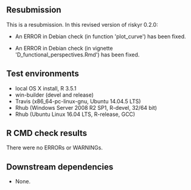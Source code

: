 ## Resubmission

This is a resubmission. In this revised version of riskyr 0.2.0:

* An ERROR in Debian check (in function 'plot_curve') has been fixed.  

* An ERROR in Debian check (in vignette 'D_functional_perspectives.Rmd') has been fixed. 

## Test environments

* local OS X install, R 3.5.1
* win-builder (devel and release)
* Travis (x86_64-pc-linux-gnu, Ubuntu 14.04.5 LTS)
* Rhub (Windows Server 2008 R2 SP1, R-devel, 32/64 bit)
* Rhub (Ubuntu Linux 16.04 LTS, R-release, GCC)

## R CMD check results

There were no ERRORs or WARNINGs.

## Downstream dependencies

* None.
